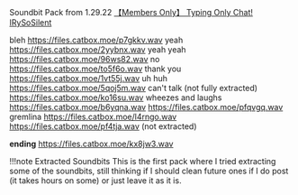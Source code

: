 Soundbit Pack from 1.29.22 [【Members Only】 Typing Only Chat! IRySoSilent](https://www.youtube.com/watch?v=TkoSoe62XzY)

bleh
https://files.catbox.moe/p7gkkv.wav
yeah
https://files.catbox.moe/2yybnx.wav
yeah yeah
https://files.catbox.moe/96ws82.wav
no
https://files.catbox.moe/to5f6o.wav
thank you
https://files.catbox.moe/1vt55j.wav
uh huh
https://files.catbox.moe/5qoj5m.wav
can't talk (not fully extracted)
https://files.catbox.moe/ko16su.wav
wheezes and laughs
https://files.catbox.moe/b6yqna.wav
https://files.catbox.moe/pfqvgq.wav
gremlina
https://files.catbox.moe/l4rngo.wav
https://files.catbox.moe/pf4tja.wav (not extracted)

**ending**
https://files.catbox.moe/kx8jw3.wav

!!!note Extracted Soundbits
	This is the first pack where I tried extracting some of the soundbits, still thinking if I should clean future ones if I do post (it takes hours on some) or just leave it as it is.
